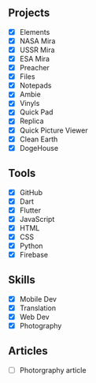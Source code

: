 ## Projects
- [x] Elements
- [x] NASA Mira
- [x] USSR Mira
- [x] ESA Mira
- [x] Preacher
- [x] Files
- [x] Notepads
- [x] Ambie
- [x] Vinyls
- [x] Quick Pad
- [x] Replica
- [x] Quick Picture Viewer
- [x] Clean Earth
- [x] DogeHouse 

## Tools
- [x] GitHub
- [x] Dart
- [x] Flutter
- [x] JavaScript
- [x] HTML
- [x] CSS
- [x] Python
- [x] Firebase

## Skills
- [x] Mobile Dev
- [x] Translation
- [x] Web Dev
- [x] Photography

## Articles
- [ ] Photorgraphy article